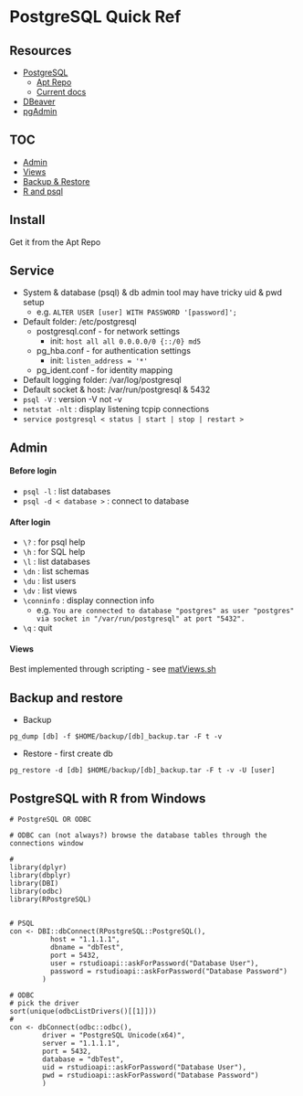 
# PostgreSQL Quick Ref

## Resources

* [PostgreSQL](https://www.postgresql.org/)
  * [Apt Repo](https://www.postgresql.org/download/linux/ubuntu/)
  * [Current docs](https://www.postgresql.org/docs/current/)
* [DBeaver](https://dbeaver.io/)
* [pgAdmin](https://www.pgadmin.org/)

## TOC
* [Admin](#admin)  
* [Views](#views)
* [Backup & Restore](#backup-and-restore)  
* [R and psql](#postgresql-with-r-from-windows)  

## Install
Get it from the Apt Repo  

## Service  
* System & database (psql) & db admin tool may have tricky uid & pwd setup  
  * e.g. ` ALTER USER [user] WITH PASSWORD '[password]'; `  
* Default folder: /etc/postgresql  
  * postgresql.conf - for network settings  
    * init: ` host all all 0.0.0.0/0 {::/0} md5 `
  * pg_hba.conf - for authentication settings  
    * init: ` listen_address = '*' `
  * pg_ident.conf - for identity mapping  
* Default logging folder: /var/log/postgresql  
* Default socket & host: /var/run/postgresql & 5432  
* ` psql -V ` : version -V not -v  
* ` netstat -nlt ` : display listening tcpip connections  
* ` service postgresql < status | start | stop | restart > `  

## Admin
#### Before login  
* ` psql -l ` : list databases  
* ` psql -d < database > ` : connect to database  

#### After login  
* ` \? ` : for psql help  
* ` \h ` : for SQL help  
* ` \l ` : list databases  
* ` \dn ` : list schemas  
* ` \du ` : list users  
* ` \dv ` : list views  
* ` \conninfo ` : display connection info  
  * e.g. `You are connected to database "postgres" as user "postgres" via socket in "/var/run/postgresql" at port "5432".`  
* ` \q ` : quit  

#### Views
Best implemented through scripting - see [matViews.sh](matViews.sh)  

## Backup and restore

* Backup
```
pg_dump [db] -f $HOME/backup/[db]_backup.tar -F t -v
```
* Restore - first create db
```
pg_restore -d [db] $HOME/backup/[db]_backup.tar -F t -v -U [user]
```

## PostgreSQL with R from Windows
```
# PostgreSQL OR ODBC

# ODBC can (not always?) browse the database tables through the connections window

#
library(dplyr)
library(dbplyr)
library(DBI)
library(odbc)
library(RPostgreSQL)


# PSQL
con <- DBI::dbConnect(RPostgreSQL::PostgreSQL(),
          host = "1.1.1.1",
          dbname = "dbTest",
          port = 5432,
          user = rstudioapi::askForPassword("Database User"),
          password = rstudioapi::askForPassword("Database Password")
        )

# ODBC
# pick the driver
sort(unique(odbcListDrivers()[[1]]))
#
con <- dbConnect(odbc::odbc(),
        driver = "PostgreSQL Unicode(x64)",
        server = "1.1.1.1",
        port = 5432,
        database = "dbTest",
        uid = rstudioapi::askForPassword("Database User"),
        pwd = rstudioapi::askForPassword("Database Password")
        )
```


<br><br>

